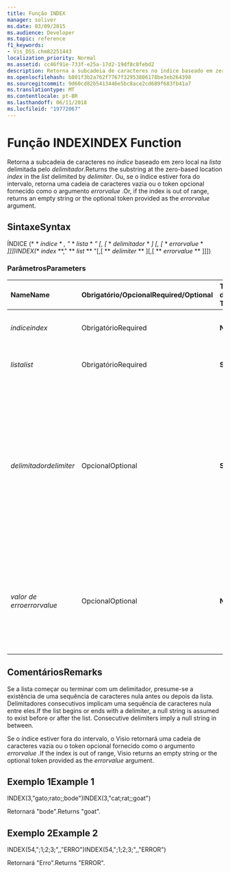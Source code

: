 ```yaml
---
title: Função INDEX
manager: soliver
ms.date: 03/09/2015
ms.audience: Developer
ms.topic: reference
f1_keywords:
- Vis_DSS.chm82251443
localization_priority: Normal
ms.assetid: cc46f91e-733f-e25a-17d2-19df8c8febd2
description: Retorna a subcadeia de caracteres no índice baseado em zero local na lista delimitada pelo delimitador. Ou, se o índice estiver fora do intervalo, retorna uma cadeia de caracteres vazia ou o token opcional fornecido como o argumento errorvalue.
ms.openlocfilehash: b801f3b2a762f7767f32953806178be3eb264398
ms.sourcegitcommit: 9d60cd82b5413446e5bc8ace2cd689f683fb41a7
ms.translationtype: MT
ms.contentlocale: pt-BR
ms.lasthandoff: 06/11/2018
ms.locfileid: "19772067"
---
```

# <a name="index-function"></a><span data-ttu-id="d8c03-104">Função INDEX</span><span class="sxs-lookup"><span data-stu-id="d8c03-104">INDEX Function</span></span>

<span data-ttu-id="d8c03-105">Retorna a subcadeia de caracteres no _índice_ baseado em zero local na _lista_ delimitada pelo _delimitador_.</span><span class="sxs-lookup"><span data-stu-id="d8c03-105">Returns the substring at the zero-based location  _index_ in the  _list_ delimited by  _delimiter_.</span></span> <span data-ttu-id="d8c03-106">Ou, se o índice estiver fora do intervalo, retorna uma cadeia de caracteres vazia ou o token opcional fornecido como o argumento *errorvalue* .</span><span class="sxs-lookup"><span data-stu-id="d8c03-106">Or, if the index is out of range, returns an empty string or the optional token provided as the  *errorvalue*  argument.</span></span> 
  
## <a name="syntax"></a><span data-ttu-id="d8c03-107">Sintaxe</span><span class="sxs-lookup"><span data-stu-id="d8c03-107">Syntax</span></span>

<span data-ttu-id="d8c03-108">ÍNDICE (* * *índice* * *, "* * *lista* * *" [, [* * *delimitador* * *] [, [* * *errorvalue* * *]]])</span><span class="sxs-lookup"><span data-stu-id="d8c03-108">INDEX(** *index* **," ** *list* ** "[,[ ** *delimiter* ** ][,[ ** *errorvalue* ** ]]])</span></span> 
  
### <a name="parameters"></a><span data-ttu-id="d8c03-109">Parâmetros</span><span class="sxs-lookup"><span data-stu-id="d8c03-109">Parameters</span></span>

|<span data-ttu-id="d8c03-110">**Name**</span><span class="sxs-lookup"><span data-stu-id="d8c03-110">**Name**</span></span>|<span data-ttu-id="d8c03-111">**Obrigatório/Opcional**</span><span class="sxs-lookup"><span data-stu-id="d8c03-111">**Required/Optional**</span></span>|<span data-ttu-id="d8c03-112">**Tipo de dados**</span><span class="sxs-lookup"><span data-stu-id="d8c03-112">**Data Type**</span></span>|<span data-ttu-id="d8c03-113">**Descrição**</span><span class="sxs-lookup"><span data-stu-id="d8c03-113">**Description**</span></span>|
|:-----|:-----|:-----|:-----|
| <span data-ttu-id="d8c03-114">_índice_</span><span class="sxs-lookup"><span data-stu-id="d8c03-114">_index_</span></span> <br/> |<span data-ttu-id="d8c03-115">Obrigatório</span><span class="sxs-lookup"><span data-stu-id="d8c03-115">Required</span></span>  <br/> |<span data-ttu-id="d8c03-116">**Número**</span><span class="sxs-lookup"><span data-stu-id="d8c03-116">**Number**</span></span> <br/> |<span data-ttu-id="d8c03-117">A localização que deseja encontrar.</span><span class="sxs-lookup"><span data-stu-id="d8c03-117">The location that you want to find.</span></span>  <br/> |
| <span data-ttu-id="d8c03-118">_lista_</span><span class="sxs-lookup"><span data-stu-id="d8c03-118">_list_</span></span> <br/> |<span data-ttu-id="d8c03-119">Obrigatório</span><span class="sxs-lookup"><span data-stu-id="d8c03-119">Required</span></span>  <br/> |<span data-ttu-id="d8c03-120">**String**</span><span class="sxs-lookup"><span data-stu-id="d8c03-120">**String**</span></span> <br/> |<span data-ttu-id="d8c03-121">A lista na qual deseja fazer a pesquisa.</span><span class="sxs-lookup"><span data-stu-id="d8c03-121">The list in which you want to search.</span></span>  <br/> |
| <span data-ttu-id="d8c03-122">_delimitador_</span><span class="sxs-lookup"><span data-stu-id="d8c03-122">_delimiter_</span></span> <br/> |<span data-ttu-id="d8c03-123">Opcional</span><span class="sxs-lookup"><span data-stu-id="d8c03-123">Optional</span></span>  <br/> |<span data-ttu-id="d8c03-124">**String**</span><span class="sxs-lookup"><span data-stu-id="d8c03-124">**String**</span></span> <br/> | <span data-ttu-id="d8c03-125">A cadeia de caracteres a ser usado como um delimitador na _lista_.</span><span class="sxs-lookup"><span data-stu-id="d8c03-125">The string to use as a delimiter within  _list_.</span></span> <span data-ttu-id="d8c03-126">Uma cadeia de caracteres de _delimitador_ pode ter mais de um caractere e incluir caracteres multibyte.</span><span class="sxs-lookup"><span data-stu-id="d8c03-126">A  _delimiter_ string can be more than one character in length and include multibyte characters.</span></span> <span data-ttu-id="d8c03-127">O padrão é um ponto e vírgula.</span><span class="sxs-lookup"><span data-stu-id="d8c03-127">The default is a semicolon.</span></span>  <br/> |
| <span data-ttu-id="d8c03-128">_valor de erro_</span><span class="sxs-lookup"><span data-stu-id="d8c03-128">_errorvalue_</span></span> <br/> |<span data-ttu-id="d8c03-129">Opcional</span><span class="sxs-lookup"><span data-stu-id="d8c03-129">Optional</span></span>  <br/> |<span data-ttu-id="d8c03-130">**Número**</span><span class="sxs-lookup"><span data-stu-id="d8c03-130">**Number**</span></span> <br/> | <span data-ttu-id="d8c03-p104">Um valor especificado pelo usuário para retornar se o índice estiver fora do intervalo. O padrão é uma cadeia de caracteres vazia.</span><span class="sxs-lookup"><span data-stu-id="d8c03-p104">A user-specified value to return if the index is out of range. The default is an empty string.</span></span>  <br/> |
   
## <a name="remarks"></a><span data-ttu-id="d8c03-133">Comentários</span><span class="sxs-lookup"><span data-stu-id="d8c03-133">Remarks</span></span>

<span data-ttu-id="d8c03-p105">Se a lista começar ou terminar com um delimitador, presume-se a existência de uma sequência de caracteres nula antes ou depois da lista. Delimitadores consecutivos implicam uma sequência de caracteres nula entre eles.</span><span class="sxs-lookup"><span data-stu-id="d8c03-p105">If the list begins or ends with a delimiter, a null string is assumed to exist before or after the list. Consecutive delimiters imply a null string in between.</span></span> 
  
<span data-ttu-id="d8c03-136">Se o índice estiver fora do intervalo, o Visio retornará uma cadeia de caracteres vazia ou o token opcional fornecido como o argumento *errorvalue* .</span><span class="sxs-lookup"><span data-stu-id="d8c03-136">If the index is out of range, Visio returns an empty string or the optional token provided as the  *errorvalue*  argument.</span></span> 
  
## <a name="example-1"></a><span data-ttu-id="d8c03-137">Exemplo 1</span><span class="sxs-lookup"><span data-stu-id="d8c03-137">Example 1</span></span>

<span data-ttu-id="d8c03-138">INDEX(3,"gato;rato;;bode")</span><span class="sxs-lookup"><span data-stu-id="d8c03-138">INDEX(3,"cat;rat;;goat")</span></span>
  
<span data-ttu-id="d8c03-139">Retornará "bode".</span><span class="sxs-lookup"><span data-stu-id="d8c03-139">Returns "goat".</span></span>
  
## <a name="example-2"></a><span data-ttu-id="d8c03-140">Exemplo 2</span><span class="sxs-lookup"><span data-stu-id="d8c03-140">Example 2</span></span>

<span data-ttu-id="d8c03-141">INDEX(54,";1;2;3;",,"ERRO")</span><span class="sxs-lookup"><span data-stu-id="d8c03-141">INDEX(54,";1;2;3;",,"ERROR")</span></span>
  
<span data-ttu-id="d8c03-142">Retornará "Erro".</span><span class="sxs-lookup"><span data-stu-id="d8c03-142">Returns "ERROR".</span></span>
  

